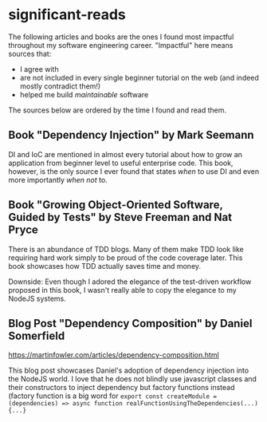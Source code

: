 # significant-reads

The following articles and books are the ones I found most impactful throughout my software engineering career.
"Impactful" here means sources that:

- I agree with
- are not included in every single beginner tutorial on the web (and indeed mostly contradict them!)
- helped me build _maintainable_ software

The sources below are ordered by the time I found and read them.

## Book "Dependency Injection" by Mark Seemann
<!-- Found and read mid 2022 -->
DI and IoC are mentioned in almost every tutorial about how to grow an application from beginner level to useful enterprise code.
This book, however, is the only source I ever found that states _when_ to use DI and even more importantly _when not_ to.

## Book "Growing Object-Oriented Software, Guided by Tests" by Steve Freeman and Nat Pryce
There is an abundance of TDD blogs.
Many of them make TDD look like requiring hard work simply to be proud of the code coverage later.
This book showcases how TDD actually saves time and money.

Downside: Even though I adored the elegance of the test-driven workflow proposed in this book, I wasn't really able to copy the elegance to my NodeJS systems.

## Blog Post "Dependency Composition" by Daniel Somerfield
https://martinfowler.com/articles/dependency-composition.html

This blog post showcases Daniel's adoption of dependency injection into the NodeJS world.
I love that he does not blindly use javascript classes and their constructors to inject dependency but factory functions instead (factory function is a big word for `export const createModule = (dependencies) => async function realFunctionUsingTheDependencies(...) {...}`
